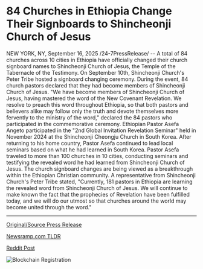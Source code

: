 # 84 Churches in Ethiopia Change Their Signboards to Shincheonji Church of Jesus

NEW YORK, NY, September 16, 2025 /24-7PressRelease/ -- A total of 84 churches across 10 cities in Ethiopia have officially changed their church  signboard names to Shincheonji Church of Jesus, the Temple of the Tabernacle of the Testimony.  On September 10th, Shincheonji Church's Peter Tribe hosted a signboard changing ceremony. During the event, 84 church pastors declared that they had become members of Shincheonji Church of Jesus.  "We have become members of Shincheonji Church of Jesus, having mastered the word of the New Covenant Revelation. We resolve to preach this word throughout Ethiopia, so that both pastors and believers alike may follow only the truth and devote themselves more fervently to the ministry of the word," declared the 84 pastors who participated in the commemorative ceremony.  Ethiopian Pastor Asefa Angeto participated in the "2nd Global Invitation Revelation Seminar" held in November 2024 at the Shincheonji Cheongju Church in South Korea. After returning to his home country, Pastor Asefa continued to lead local seminars based on what he had learned in South Korea.  Pastor Asefa traveled to more than 100 churches in 10 cities, conducting seminars and testifying the revealed word he had learned from Shincheonji Church of Jesus. The church signboard changes are being viewed as a breakthrough within the Ethiopian Christian community.  A representative from Shincheonji Church's Peter Tribe stated, "Currently, 181 pastors in Ethiopia are learning the revealed word from Shincheonji Church of Jesus. We will continue to make known the fact that the prophecies of Revelation have been fulfilled today, and we will do our utmost so that churches around the world may become united through the word." 

---

[Original/Source Press Release](https://www.24-7pressrelease.com/press-release/526792/84-churches-in-ethiopia-change-their-signboards-to-shincheonji-church-of-jesus)
                    

[Newsramp.com TLDR](https://newsramp.com/curated-news/84-ethiopian-churches-convert-to-shincheonji-in-mass-religious-shift/6ea7d00980bd98ff4f065b92333a8cef) 

 



[Reddit Post](https://www.reddit.com/r/newsramp/comments/1nib3w9/84_ethiopian_churches_convert_to_shincheonji_in/) 



![Blockchain Registration](https://cdn.newsramp.app/24-7PressRelease/qrcode/259/16/neon95zh.webp)